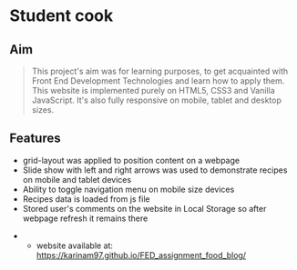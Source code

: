 # Student cook 

## Aim
> This project's aim was for learning purposes, to get acquainted with Front End Development Technologies and learn how to apply them. This website is implemented purely on HTML5, CSS3 and Vanilla JavaScript. It's also fully responsive on mobile, tablet and desktop sizes. 

## Features
- grid-layout was applied to position content on a webpage
- Slide show with left and right arrows was used to demonstrate recipes on mobile and tablet devices
- Ability to toggle navigation menu on mobile size devices
- Recipes data is loaded from js file
- Stored user's comments on the website in Local Storage so after webpage refresh it remains there  

* * website available at: https://karinam97.github.io/FED_assignment_food_blog/
